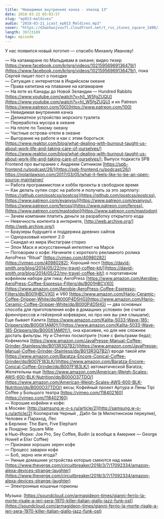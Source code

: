 ```yaml
---
title: "Невидимая внутренняя качка - эпизод 13"
date: 2018-03-22 05:03:57
slug: "ep013-maldives"
audio: "2018-03-21_icast_ep013_Maldives.mp3"
cover: "https://d3wo5wojvuv7l.cloudfront.net/t_rss_itunes_square_1400/images.spreaker.com/original/59ca954ddcc792ffbb114cd9e5414b25.jpg"
length: 39723189
tags: episode
---
```

У нас появился новый логотип — спасибо Михаилу Иванову!  
  
— На катамаране по Мальдивам в океане; видео тизер [https://www.facebook.com/krlsrg/videos/10215956969136479/](https://www.facebook.com/krlsrg/videos/10215956969136479/), пока Сергей пишет пост о поездке  
— Ситуация с интернетом в Индийском океане  
— Права капитана на плавание на катамаране  
— На яхте из Канады до Новой Зеландии — Hundred Rabbits [https://www.youtube.com/watch?v=hI\_W5fgZUQU](https://www.youtube.com/watch?v=hI_W5fgZUQU) и их Patreon [https://www.patreon.com/100](https://www.patreon.com/100)  
— Невидимая внутренняя качка  
— Деликатное устройство морского туалета  
— Переработка мусора в океане  
— На плоте по Тихому океану  
— Частные острова-отели в океане  
— Выгорание на работе и как с этим бороться: [https://www.reaktor.com/blog/what-dealing-with-burnout-taught-us-about-work-life-and-taking-care-of-ourselves/](https://www.reaktor.com/blog/what-dealing-with-burnout-taught-us-about-work-life-and-taking-care-of-ourselves/); Выпуск подкаста SPB Frontend про выгорание с Андреем Ситником [https://spb-frontend.ru/podcast/26/](https://spb-frontend.ru/podcast/26/) https://nolanlawson.com/2017/03/05/what-it-feels-like-to-be-an-open-source-maintainer/  
— Работа программистом и хобби проекты в свободное время  
— Как делать оупен сорс на работе и получать за это зарплату: [https://github.com/postcss/postcss](https://github.com/postcss/postcss), [https://www.patreon.com/evanyou](https://www.patreon.com/evanyou), [https://www.patreon.com/feross](https://www.patreon.com/feross), [https://www.patreon.com/mastodon](https://www.patreon.com/mastodon)  
— Зачем компании платить деньги за разработку открытого кода  
— Невечность контента в интернете, [http://web.archive.org/](http://web.archive.org/)  
— Браузеры будущего и поддержка древних сайтов  
— Одноразовый контент 2.0  
— Скандал из мира Инстаграм сториз  
— Элон Маск и искусственный интеллект на Марсе  
— Поговорим о кофе: Начините с короткого рекламного ролика AeroPress “Ritual” [https://vimeo.com/40980282](https://vimeo.com/40980282); Хороший пост [https://david-smith.org/blog/2014/05/22/my-travel-coffee-kit/](https://david-smith.org/blog/2014/05/22/my-travel-coffee-kit/) о портативном кофейном наборе для гика; AeroPress [https://www.amazon.com/Aerobie-AeroPress-Coffee-Espresso-Filters/dp/B001HBCVX0](https://www.amazon.com/Aerobie-AeroPress-Coffee-Espresso-Filters/dp/B001HBCVX0) и V60 [https://www.amazon.com/Hario-Ceramic-Coffee-Dripper-White/dp/B000P4D5HG](https://www.amazon.com/Hario-Ceramic-Coffee-Dripper-White/dp/B000P4D5HG) — два основных способа для приготовления кофе в домашних условиях (не считая френчпрессов и гейзерной кофеварки, но про них вы уже слышали); Еще бывает Калита [https://www.amazon.com/Kalita-5033-Wave-185-Drippers/dp/B000X1AM0Y/](https://www.amazon.com/Kalita-5033-Wave-185-Drippers/dp/B000X1AM0Y/), она красивее, но для нее сложнее достать фильтры. Ну и Chemex посмотрите (тоже с фильтрами беда); Кофемолка [https://www.amazon.com/JavaPresse-Manual-Coffee-Grinder-Stainless/dp/B013R3Q7B2/](https://www.amazon.com/JavaPresse-Manual-Coffee-Grinder-Stainless/dp/B013R3Q7B2/) вроде такой или [https://www.amazon.com/Baratza-Encore-Conical-Coffee-Grinder/dp/B007F183LK/](https://www.amazon.com/Baratza-Encore-Conical-Coffee-Grinder/dp/B007F183LK/) автоматической Baratza; Желательны еще [https://www.amazon.com/American-Weigh-Scales-AWS-600-BLK-Nutrition/dp/B000O37TDO/](https://www.amazon.com/American-Weigh-Scales-AWS-600-BLK-Nutrition/dp/B000O37TDO/) весы; Кофейный проект Артура и Лены Tipi Coffee у Большого театра [https://vimeo.com/118402160](https://vimeo.com/118402160)  
— Хорошие кофейни и кофе:  
в Москве: [http://samsung.w-o-s.ru/article/2](http://samsung.w-o-s.ru/article/2) Кооператив Черный , Дабл би (в Милютинском переулке), Человек и Параход, Лес  
в Берлине: The Barn, Five Elephant  
в Лондоне: Square Mile  
в Нью-Йорке: Joe Pro, Sey Coffee, Budin (а вообще в Америке — George Howell и Elixr Coffee)  
— Признаки хороших зерен кофе  
— Процесс заварки кофе  
— Боб, зерно или ягода?  
— Умные домашние устройства которые смеются над нами [https://www.theverge.com/circuitbreaker/2018/3/7/17092334/amazon-alexa-devices-strange-laughter](https://www.theverge.com/circuitbreaker/2018/3/7/17092334/amazon-alexa-devices-strange-laughter)  
— Электронные кошачьи гормоны  
  
Музыка: [https://soundcloud.com/armagideon-times/gianni-ferrio-la-morte-risale-a-ieri-sera-1970-killer-italian-giallo-jazz-funk-ost](https://soundcloud.com/armagideon-times/gianni-ferrio-la-morte-risale-a-ieri-sera-1970-killer-italian-giallo-jazz-funk-ost)
